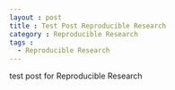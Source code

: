 ```yaml
---
layout : post
title : Test Post Reproducible Research
category : Reproducible Research
tags :
  - Reproducible Research
---
```


test post for Reproducible Research
